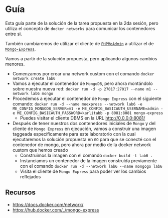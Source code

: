 # Guía

Esta guía parte de la solución de la tarea propuesta en la 2da sesión, pero utiliza el concepto de `docker networks` para comunicar los contenedores entre si.

También cambiaremos de utilizar el cliente de [`PHPMoAdmin`](https://hub.docker.com/r/thinkcube/phpmoadmin) a utilizar el de [`Mongo-Express`](https://hub.docker.com/_/mongo-express).

Vamos a partir de la solución propuesta, pero aplicando algunos cambios menores.

- Comenzamos por crear una network custom con el comando `docker network create lab6`
- Vamos a ejecutar el contenedor de `MongoDB`, pero ahora montándolo sobre nuestra nueva red: `docker run -d -p 27017:27017 --name m1 --network lab6 mongo`
- Procedemos a ejecutar el contenedor de `Mongo Express` con el siguiente comando: `docker run -d --name moexpress --network lab6 -e ME_CONFIG_MONGODB_SERVER=m1 -e ME_CONFIG_BASICAUTH_USERNAME=admin -e ME_CONFIG_BASICAUTH_PASSWORD=karlitabb -p 8081:8081 mongo-express`
  - Puedes visitar el cliente DBMS en la URL <http://0.0.0.0:8081/>
- Después de tener nuestros dos contenedores iniciales de `Mongo` y del cliente de `Mongo Express` en ejecución, vamos a construir una imagen taggeada específicamente para este laboratorio con la cual ejecutaremos la solución propuesta en `GO` para que se conecté con el contenedor de mongo, pero ahora por medio de la docker network custom que hemos creado
  - Construimos la imagen con el comando `docker build -t lab6 .`
  - Instanciamos un contenedor de la imagen construída previamente con el comando `docker run -d --network lab6 --name mongogo lab6`
  - Visita el cliente de `Mongo Express` para poder ver los cambios reflejados

## Recursos

- <https://docs.docker.com/network/>
- <https://hub.docker.com/_/mongo-express>
